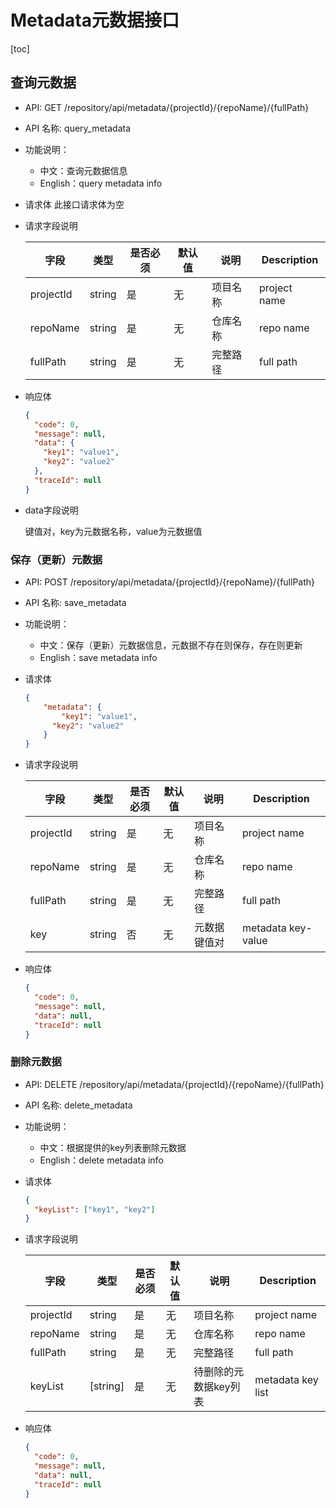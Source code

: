 # Metadata元数据接口

[toc]

## 查询元数据

- API: GET /repository/api/metadata/{projectId}/{repoName}/{fullPath}
- API 名称: query_metadata
- 功能说明：
  - 中文：查询元数据信息
  - English：query metadata info
- 请求体
  此接口请求体为空

- 请求字段说明

  |字段|类型|是否必须|默认值|说明|Description|
  |---|---|---|---|---|---|
  |projectId|string|是|无|项目名称|project name|
  |repoName|string|是|无|仓库名称|repo name|
  |fullPath|string|是|无|完整路径|full path|

- 响应体

  ``` json
  {
    "code": 0,
    "message": null,
    "data": {
      "key1": "value1",
      "key2": "value2"
    },
    "traceId": null
  }
  ```

- data字段说明

  键值对，key为元数据名称，value为元数据值

### 保存（更新）元数据

- API: POST /repository/api/metadata/{projectId}/{repoName}/{fullPath}
- API 名称: save_metadata
- 功能说明：
  - 中文：保存（更新）元数据信息，元数据不存在则保存，存在则更新
  - English：save metadata info
- 请求体

  ```json
  {
      "metadata": {
          "key1": "value1",
   		"key2": "value2"
      }
  }
  ```

- 请求字段说明

  |字段|类型|是否必须|默认值|说明|Description|
  |---|---|---|---|---|---|
  |projectId|string|是|无|项目名称|project name|
  |repoName|string|是|无|仓库名称|repo name|
  |fullPath|string|是|无|完整路径|full path|
  |key|string|否|无|元数据键值对|metadata key-value|

- 响应体

  ``` json
  {
    "code": 0,
    "message": null,
    "data": null,
    "traceId": null
  }
  ```

### 删除元数据

- API: DELETE /repository/api/metadata/{projectId}/{repoName}/{fullPath}
- API 名称: delete_metadata
- 功能说明：
  - 中文：根据提供的key列表删除元数据
  - English：delete metadata info
- 请求体

  ```json
  {
    "keyList": ["key1", "key2"]
  }
  ```

- 请求字段说明

  |字段|类型|是否必须|默认值|说明|Description|
  |---|---|---|---|---|---|
  |projectId|string|是|无|项目名称|project name|
  |repoName|string|是|无|仓库名称|repo name|
  |fullPath|string|是|无|完整路径|full path|
  |keyList|[string]|是|无|待删除的元数据key列表|metadata key list|

- 响应体

  ``` json
  {
    "code": 0,
    "message": null,
    "data": null,
    "traceId": null
  }
  ```
